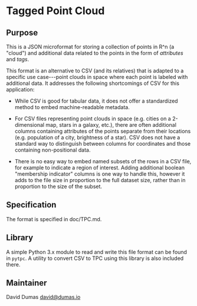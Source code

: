 # Tagged Point Cloud 

## Purpose

This is a JSON microformat for storing a collection of points in R^n
(a "cloud") and additional data related to the points in the form of
*attributes* and *tags*.

This format is an alternative to CSV (and its relatives) that is
adapted to a specific use case---point clouds in space where each
point is labeled with additional data.  It addresses the following
shortcomings of CSV for this application:

* While CSV is good for tabular data, it does not offer a standardized
  method to embed machine-readable metadata.

* For CSV files representing point clouds in space (e.g. cities on a
  2-dimensional map, stars in a galaxy, etc.), there are often
  additional columns containing attributes of the points separate from
  their locations (e.g. population of a city, brightness of a star).
  CSV does not have a standard way to distinguish between columns for 
  coordinates and those containing non-positional data.

* There is no easy way to embed named subsets of the rows in a CSV
  file, for example to indicate a region of interest.  Adding
  additional boolean "membership indicator" columns is one way to
  handle this, however it adds to the file size in proportion to the
  full dataset size, rather than in proportion to the size of the
  subset.


## Specification

The format is specified in doc/TPC.md.

## Library

A simple Python 3.x module to read and write this file format can be
found in `pytpc`.  A utility to convert CSV to TPC using this library
is also included there.

## Maintainer

David Dumas <david@dumas.io>
